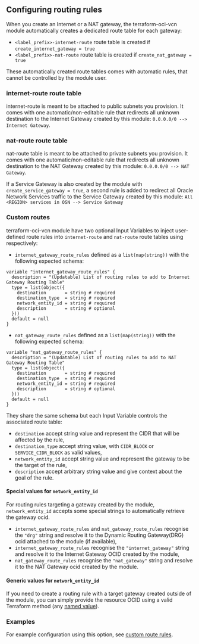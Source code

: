 ## Configuring routing rules

[uri-tf-namedvalues]: https://www.terraform.io/docs/language/expressions/references.html
[uri-oci-lpg]: https://registry.terraform.io/providers/hashicorp/oci/latest/docs/resources/core_local_peering_gateway
[uri-custom-route-rules]: https://github.com/oracle-terraform-modules/terraform-oci-vcn/tree/main/examples/custom_route_rules

When you create an Internet or a NAT gateway, the terraform-oci-vcn module automatically creates a dedicated route table for each gateway:

- `<label_prefix>-internet-route` route table is created if `create_internet_gateway = true`
- `<label_prefix>-nat-route` route table is created if `create_nat_gateway = true`

These automatically created route tables comes with automatic rules, that cannot be controlled by the module user.

### internet-route route table

internet-route is meant to be attached to public subnets you provision. It comes with one automatic/non-editable rule that redirects all unknown destination to the Internet Gateway created by this module: `0.0.0.0/0 --> Internet Gateway`.

### nat-route route table

nat-route table is meant to be attached to private subnets you provision. It comes with one automatic/non-editable rule that redirects all unknown destination to the NAT Gateway created by this module: `0.0.0.0/0 --> NAT Gateway`.

If a Service Gateway is also created by the module with `create_service_gateway = true`, a second rule is added to redirect all Oracle Network Services traffic to the Service Gateway created by this module: `All <REGION> services in OSN --> Service Gateway`

### Custom routes

terraform-oci-vcn module have two optional Input Variables to inject user-defined route rules into `internet-route` and `nat-route` route tables using respectively:

- `internet_gateway_route_rules` defined as a `list(map(string))` with the following expected schema:

```
variable "internet_gateway_route_rules" {
  description = "(Updatable) List of routing rules to add to Internet Gateway Routing Table"
  type = list(object({
    destination       = string # required
    destination_type  = string # required
    network_entity_id = string # required
    description       = string # optional
  }))
  default = null
}
```

- `nat_gateway_route_rules` defined as a `list(map(string))` with the following expected schema:

```
variable "nat_gateway_route_rules" {
  description = "(Updatable) List of routing rules to add to NAT Gateway Routing Table"
  type = list(object({
    destination       = string # required
    destination_type  = string # required
    network_entity_id = string # required
    description       = string # optional
  }))
  default = null
}
```

They share the same schema but each Input Variable controls the associated route table:

- `destination` accept string value and represent the CIDR that will be affected by the rule,
- `destination_type` accept string value, with `CIDR_BLOCK` or `SERVICE_CIDR_BLOCK` as valid values,
- `network_entity_id` accept string value and represent the gateway to be the target of the rule,
- `description` accept arbitrary string value and give context about the goal of the rule.

#### Special values for `network_entity_id`

For routing rules targeting a gateway created by the module, `network_entity_id` accepts some special strings to automatically retrieve the gateway ocid.

- `internet_gateway_route_rules` and `nat_gateway_route_rules` recognise the `"drg"` string and resolve it to the Dynamic Routing Gateway(DRG) ocid attached to the module (if available),
- `internet_gateway_route_rules` recognise the `"internet_gateway"` string and resolve it to the Internet Gateway OCID created by the module,
- `nat_gateway_route_rules` recognise the `"nat_gateway"` string and resolve it to the NAT Gateway ocid created by the module.

#### Generic values for `network_entity_id`

If you need to create a routing rule with a target gateway created outside of the module, you can simply provide the resource OCID using a valid Terraform method (any [named value][uri-tf-namedvalues]).

### Examples

For example configuration using this option, see [custom route rules][uri-custom-route-rules].

